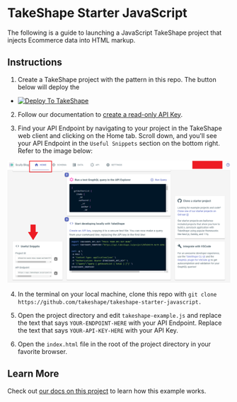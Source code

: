 # TakeShape Starter JavaScript

The following is a guide to launching a JavaScript TakeShape project that injects Ecommerce data into HTML markup.


## Instructions

1. Create a TakeShape project with the pattern in this repo. The button below will deploy the 

* <a href="https://app.takeshape.io/add-to-takeshape?repo=https://github.com/takeshape/takeshape-starter-javascript/tree/main/.takeshape/pattern"><img alt="Deploy To TakeShape" src="https://camo.githubusercontent.com/1b580e3ce353d235bde0f376ca35b0fb26d685f3750a3013ae4b225dd3aaf344/68747470733a2f2f696d616765732e74616b6573686170652e696f2f32636363633832352d373062652d343331632d396261302d3130616233386563643361372f6465762f38653266376264612d306530382d346564652d613534362d3664663539626536613862622f4465706c6f79253230746f25323054616b65536861706525343032782e706e673f6175746f3d666f726d6174253243636f6d7072657373" width="205" height="38" data-canonical-src="https://images.takeshape.io/2cccc825-70be-431c-9ba0-10ab38ecd3a7/dev/8e2f7bda-0e08-4ede-a546-6df59be6a8bb/Deploy%20to%20TakeShape%402x.png?auto=format%2Ccompress" style="max-width:100%;"></a>

2. Follow our documentation to [create a read-only API Key](https://app.takeshape.io/docs/api/api-keys).

3. Find your API Endpoint by navigating to your project in the TakeShape web client and clicking on the Home tab. Scroll down, and you'll see your API Endpoint in the `Useful Snippets` section on the bottom right. Refer to the image below:

![Useful Snippets](./images/useful-snippets.png)

4. In the terminal on your local machine, clone this repo with `git clone https://github.com/takeshape/takeshape-starter-javascript.`

5. Open the project directory and edit `takeshape-example.js` and replace the text that says `YOUR-ENDPOINT-HERE` with your API Endpoint. Replace the text that says `YOUR-API-KEY-HERE` with your API Key.

6. Open the `index.html` file in the root of the project directory in your favorite browser.


## Learn More

Check out [our docs on this project](https://app.takeshape.io/docs/get-started/client/javascript) to learn how this example works.